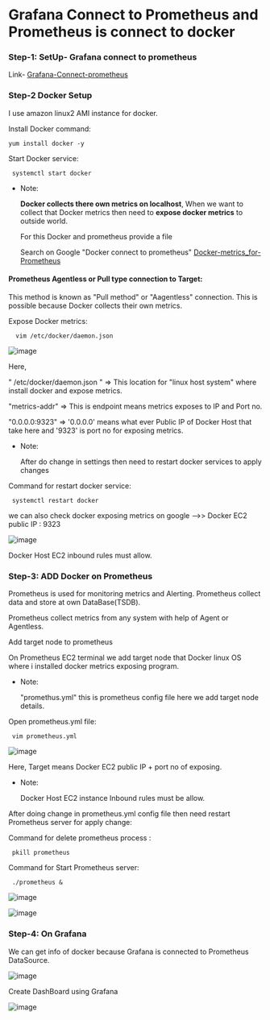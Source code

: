 # Grafana Connect to Prometheus and Prometheus is connect to docker 

### Step-1: SetUp- Grafana connect to prometheus

Link-  [Grafana-Connect-prometheus](https://github.com/Pratikshinde55/Grafana-prometheus-linuxOS.git) 

### Step-2 Docker Setup

I use amazon linux2 AMI instance for docker.

 Install Docker command:

    yum install docker -y 

 Start Docker service:

     systemctl start docker

- Note:

  **Docker collects there own metrics on localhost**, When we want to collect that Docker metrics then need to **expose docker metrics** to outside world.

  For this Docker and prometheus provide a file

  Search on Google "Docker connect to prometheus" [Docker-metrics_for-Prometheus](https://docs.docker.com/engine/daemon/prometheus/)

 #### Prometheus Agentless or Pull type connection to Target:

   This method is known as "Pull method" or "Aagentless" connection. This is possible because Docker collects their own metrics.

Expose Docker metrics:

      vim /etc/docker/daemon.json

![image](https://github.com/user-attachments/assets/296ef590-a28c-46ee-a2fa-b882ab179511)

Here, 

" /etc/docker/daemon.json " => This location for "linux host system" where install docker and expose metrics.

"metrics-addr" => This is endpoint means metrics exposes to IP and Port no.

"0.0.0.0:9323" => '0.0.0.0' means what ever Public IP of Docker Host that take here and '9323' is port no for exposing metrics.


- Note:

  After do change in settings then need to restart docker services to apply changes

Command for restart docker service:

     systemctl restart docker


we can also check docker exposing metrics on google -->> Docker EC2 public IP : 9323 

![image](https://github.com/user-attachments/assets/1bf91637-f964-4e73-a369-fc2d996345d6)

Docker Host EC2 inbound rules must allow.


### Step-3: ADD Docker on Prometheus

Prometheus is used for monitoring metrics and Alerting. Prometheus collect data and store at own DataBase(TSDB).

Prometheus collect metrics from any system with help of Agent or Agentless.

Add target node to prometheus

On Prometheus EC2 terminal we add target node that Docker linux OS where i installed docker metrics exposing program.

- Note:

  "promethus.yml" this is prometheus config file here we add target node details.

Open prometheus.yml file:

     vim prometheus.yml
     
![image](https://github.com/user-attachments/assets/4692af69-cdcb-4a7a-886f-bc638d1f9dd0)

Here, Target means Docker EC2 public IP + port no of exposing.

- Note:

  Docker Host EC2 instance Inbound rules must be allow.

After doing change in prometheus.yml config file then need restart Prometheus server for apply change:

Command for delete prometheus process :

     pkill prometheus

Command for Start Prometheus server:

     ./prometheus &

 ![image](https://github.com/user-attachments/assets/3c2b8933-51e5-447c-898e-b80a1e5ca584)

 ![image](https://github.com/user-attachments/assets/a422f3ec-745c-48eb-a677-f25841e85f7a)


### Step-4: On Grafana 

We can get info of docker because Grafana is connected to Prometheus DataSource.

![image](https://github.com/user-attachments/assets/a00f0dc1-1dc7-4a34-9821-cfcf514f6d6d)


Create DashBoard using Grafana

![image](https://github.com/user-attachments/assets/8f5f2afd-cf8e-40e8-a7d8-51c5473694f4)

 
